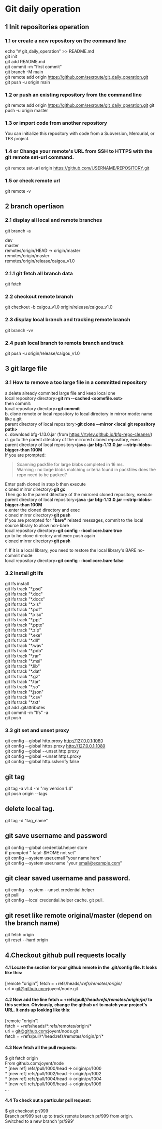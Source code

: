 # Git daily operation
## 1 Init repositories operation

### 1.1 or create a new repository on the command line
echo "# git_daily_operation" >> README.md  
git init  
git add README.md   
git commit -m "first commit"  
git branch -M main  
git remote add origin https://github.com/sexroute/git_daily_operation.git  
git push -u origin main  

### 1.2 or push an existing repository from the command line
git remote add origin https://github.com/sexroute/git_daily_operation.git
git push -u origin master    

### 1.3 or import code from another repository
You can initialize this repository with code from a Subversion, Mercurial, or TFS project.   

### 1.4 or Change your remote's URL from SSH to HTTPS with the git remote set-url command.
git remote set-url origin https://github.com/USERNAME/REPOSITORY.git

### 1.5 or check remote url
git remote -v

## 2 branch opertiaon  
  
### 2.1 display all local and remote branches
git branch -a  

dev  
master  
remotes/origin/HEAD -> origin/master  
remotes/origin/master  
remotes/origin/release/caigou_v1.0  

### 2.1.1 git fetch all branch data
git fetch  
### 2.2 checkout remote branch
git checkout -b caigou_v1.0 origin/release/caigou_v1.0     
 
### 2.3 display local branch and tracking remote branch
git branch -vv
 
### 2.4 push local branch to remote branch and track
git push -u origin/release/caigou_v1.0

## 3 git large file
### 3.1 How to remove a too large file in a committed repository
a.delete already commited large file and keep local one  
local repository directory>**git rm --cached <somefile.ext>**  
then commit:  
local repository directory>**git commit**  
b. clone remote or local repository to local directory in mirror mode: name like a.git  
parent directory of local repository>**git clone --mirror \<local git repository path>**  
c. download bfg-1.13.0.jar  (from https://rtyley.github.io/bfg-repo-cleaner/)  
d. go to the parent ditectory of the mirrored cloned repository, exec  
parent directory of local repository>**java -jar bfg-1.13.0.jar --strip-blobs-bigger-than 100M**  
If you are prompted:  
>Scanning packfile for large blobs completed in 16 ms.  
>Warning : no large blobs matching criteria found in packfiles does the repo need to be packed?  

Enter path cloned in step b then execute  
cloned mirror directory>**git gc**  
Then go to the parent ditectory of the mirrored cloned repository, execute  
parent directory of local repository>**java -jar bfg-1.13.0.jar --strip-blobs-bigger-than 100M <path cloned in step b>**  
e.enter the cloned directory and exec   
cloned mirror directory>**git push**  
If you are prompted for **"bare"** related messages, commit to the local source library to allow non-bare  
local repository directory>**git config --bool core.bare true**   
go to he clone directory and exec push again  
cloned mirror directory>**git push**  

f. If it is a local library, you need to restore the local library's BARE no-commit mode  
local repository directory>**git config --bool core.bare false**  
### 3.2 install git lfs
git lfs install  
git lfs track "\*.psd"  
git lfs track "\*.doc"  
git lfs track "\*.docx"  
git lfs track "\*.xls"  
git lfs track "\*.pdf"  
git lfs track "\*.xlsx"  
git lfs track "\*.ppt"  
git lfs track "\*.pptx"  
git lfs track "\*.zip"  
git lfs track "\*.exe"  
git lfs track "\*.dll"  
git lfs track "\*.wav"  
git lfs track "\*.pdb"  
git lfs track "\*.rar"  
git lfs track "\*.msi"  
git lfs track "\*.lib"  
git lfs track "\*.dat"  
git lfs track "\*.gz"  
git lfs track "\*.tar"  
git lfs track "\*.so"  
git lfs track "\*.json"  
git lfs track "\*.csv"  
git lfs track "\*.txt"  
git add .gitattributes  
git commit -m "lfs" -a  
git push  

### 3.3 git set and unset proxy
git config --global http.proxy http://127.0.0.1:1080  
git config --global https.proxy http://127.0.0.1:1080  
git config --global --unset http.proxy  
git config --global --unset https.proxy  
git config --global http.sslverify false  

## git tag  
git tag -a v1.4 -m "my version 1.4"  
git push origin --tags  
## delete local tag. 
git tag -d  "tag_name"
  

## git save username and password
git config --global credential.helper store  
if prompted " fatal: $HOME not set"  
git config --system user.email "your name here"  
git config --system user.name "your email@example.com"  
	
## git clear saved username and password. 
git config --system --unset credential.helper   
git pull  
git config --local credential.helper cache. 
git pull. 


## git reset like remote original/master (depend on the branch name)
git fetch origin  
git reset --hard origin  

## 4.Checkout github pull requests locally
#### 4.1 Locate the section for your github remote in the .git/config file. It looks like this:  
[remote "origin"]
	fetch = +refs/heads/*:refs/remotes/origin/*  
	url = git@github.com:joyent/node.git  
#### 4.2 Now add the line fetch = +refs/pull/*/head:refs/remotes/origin/pr/* to this section. Obviously, change the github url to match your project's URL. It ends up looking like this:  
  [remote "origin"]  
	fetch = +refs/heads/\*:refs/remotes/origin/\*  
	url = git@github.com:joyent/node.git  
	fetch = +refs/pull/\*/head:refs/remotes/origin/pr/\*  
#### 4.3 Now fetch all the pull requests:  
  $ git fetch origin  
    From github.com:joyent/node  
    * [new ref]         refs/pull/1000/head -> origin/pr/1000  
    * [new ref]         refs/pull/1002/head -> origin/pr/1002  
    * [new ref]         refs/pull/1004/head -> origin/pr/1004  
    * [new ref]         refs/pull/1009/head -> origin/pr/1009  
  ...  
#### 4.4 To check out a particular pull request:  
  $ git checkout pr/999  
  Branch pr/999 set up to track remote branch pr/999 from origin.  
  Switched to a new branch 'pr/999'
  
  

